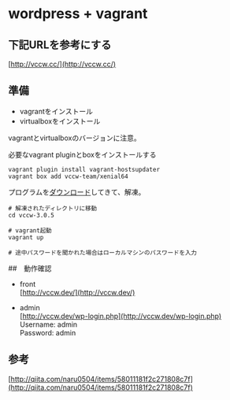 # wordpress + vagrant

## 下記URLを参考にする
[http://vccw.cc/](http://vccw.cc/)

## 準備

* vagrantをインストール
* virtualboxをインストール

vagrantとvirtualboxのバージョンに注意。

必要なvagrant pluginとboxをインストールする  
```
vagrant plugin install vagrant-hostsupdater
vagrant box add vccw-team/xenial64
```

プログラムを[ダウンロード](https://github.com/vccw-team/vccw/archive/3.0.5.zip)してきて、解凍。  
```
# 解凍されたディレクトリに移動
cd vccw-3.0.5

# vagrant起動
vagrant up

# 途中パスワードを聞かれた場合はローカルマシンのパスワードを入力
```

##　動作確認

* front  
[http://vccw.dev/](http://vccw.dev/)

* admin  
[http://vccw.dev/wp-login.php](http://vccw.dev/wp-login.php)  
Username: admin  
Password: admin  


## 参考

[http://qiita.com/naru0504/items/58011181f2c271808c7f](http://qiita.com/naru0504/items/58011181f2c271808c7f)  
